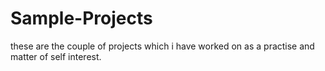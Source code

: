# Sample-Projects
these are the couple of projects which i have worked on as a practise and matter of self interest.

